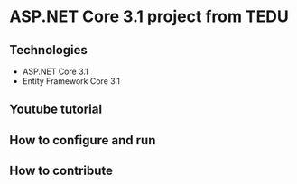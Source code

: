 # ASP.NET Core 3.1 project from TEDU

## Technologies

- ASP.NET Core 3.1
- Entity Framework Core 3.1

## Youtube tutorial

## How to configure and run

## How to contribute